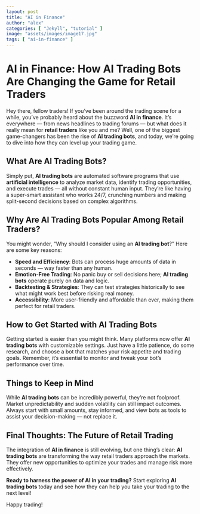 ```yaml
---
layout: post
title: "AI in Finance"
author: "alex"
categories: [ "Jekyll", "tutorial" ]
image: "assets/images/image17.jpg"
tags: [ "ai-in-finance" ]
---
```


# AI in Finance: How **AI Trading Bots** Are Changing the Game for Retail Traders

Hey there, fellow traders! If you’ve been around the trading scene for a while, you’ve probably heard about the buzzword **AI in finance**. It’s everywhere — from news headlines to trading forums — but what does it really mean for **retail traders** like you and me? Well, one of the biggest game-changers has been the rise of **AI trading bots**, and today, we’re going to dive into how they can level up your trading game.

## What Are **AI Trading Bots**?

Simply put, **AI trading bots** are automated software programs that use **artificial intelligence** to analyze market data, identify trading opportunities, and execute trades — all without constant human input. They’re like having a super-smart assistant who works 24/7, crunching numbers and making split-second decisions based on complex algorithms.

## Why Are **AI Trading Bots** Popular Among Retail Traders?

You might wonder, “Why should I consider using an **AI trading bot**?” Here are some key reasons:

- **Speed and Efficiency**: Bots can process huge amounts of data in seconds — way faster than any human.
- **Emotion-Free Trading**: No panic buy or sell decisions here; **AI trading bots** operate purely on data and logic.
- **Backtesting & Strategies**: They can test strategies historically to see what might work best before risking real money.
- **Accessibility**: More user-friendly and affordable than ever, making them perfect for retail traders.

## How to Get Started with **AI Trading Bots**

Getting started is easier than you might think. Many platforms now offer **AI trading bots** with customizable settings. Just have a little patience, do some research, and choose a bot that matches your risk appetite and trading goals. Remember, it’s essential to monitor and tweak your bot’s performance over time.

## Things to Keep in Mind

While **AI trading bots** can be incredibly powerful, they’re not foolproof. Market unpredictability and sudden volatility can still impact outcomes. Always start with small amounts, stay informed, and view bots as tools to assist your decision-making — not replace it.

## Final Thoughts: The Future of Retail Trading

The integration of **AI in finance** is still evolving, but one thing’s clear: **AI trading bots** are transforming the way retail traders approach the markets. They offer new opportunities to optimize your trades and manage risk more effectively.

**Ready to harness the power of AI in your trading?** Start exploring **AI trading bots** today and see how they can help you take your trading to the next level!

Happy trading!
